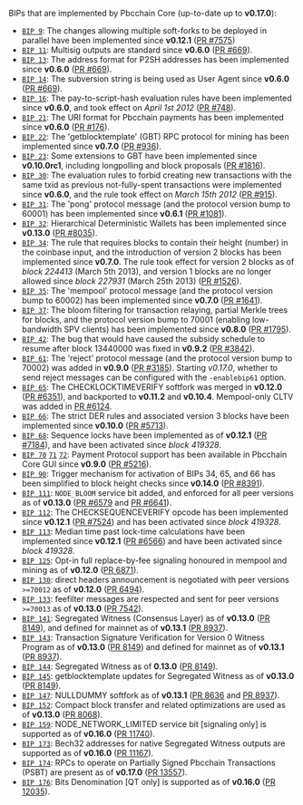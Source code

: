 BIPs that are implemented by Pbcchain Core (up-to-date up to **v0.17.0**):

* [`BIP 9`](https://github.com/pbcchain/bips/blob/master/bip-0009.mediawiki): The changes allowing multiple soft-forks to be deployed in parallel have been implemented since **v0.12.1**  ([PR #7575](https://github.com/pbcchain/pbcchain/pull/7575))
* [`BIP 11`](https://github.com/pbcchain/bips/blob/master/bip-0011.mediawiki): Multisig outputs are standard since **v0.6.0** ([PR #669](https://github.com/pbcchain/pbcchain/pull/669)).
* [`BIP 13`](https://github.com/pbcchain/bips/blob/master/bip-0013.mediawiki): The address format for P2SH addresses has been implemented since **v0.6.0** ([PR #669](https://github.com/pbcchain/pbcchain/pull/669)).
* [`BIP 14`](https://github.com/pbcchain/bips/blob/master/bip-0014.mediawiki): The subversion string is being used as User Agent since **v0.6.0** ([PR #669](https://github.com/pbcchain/pbcchain/pull/669)).
* [`BIP 16`](https://github.com/pbcchain/bips/blob/master/bip-0016.mediawiki): The pay-to-script-hash evaluation rules have been implemented since **v0.6.0**, and took effect on *April 1st 2012* ([PR #748](https://github.com/pbcchain/pbcchain/pull/748)).
* [`BIP 21`](https://github.com/pbcchain/bips/blob/master/bip-0021.mediawiki): The URI format for Pbcchain payments has been implemented since **v0.6.0** ([PR #176](https://github.com/pbcchain/pbcchain/pull/176)).
* [`BIP 22`](https://github.com/pbcchain/bips/blob/master/bip-0022.mediawiki): The 'getblocktemplate' (GBT) RPC protocol for mining has been implemented since **v0.7.0** ([PR #936](https://github.com/pbcchain/pbcchain/pull/936)).
* [`BIP 23`](https://github.com/pbcchain/bips/blob/master/bip-0023.mediawiki): Some extensions to GBT have been implemented since **v0.10.0rc1**, including longpolling and block proposals ([PR #1816](https://github.com/pbcchain/pbcchain/pull/1816)).
* [`BIP 30`](https://github.com/pbcchain/bips/blob/master/bip-0030.mediawiki): The evaluation rules to forbid creating new transactions with the same txid as previous not-fully-spent transactions were implemented since **v0.6.0**, and the rule took effect on *March 15th 2012* ([PR #915](https://github.com/pbcchain/pbcchain/pull/915)).
* [`BIP 31`](https://github.com/pbcchain/bips/blob/master/bip-0031.mediawiki): The 'pong' protocol message (and the protocol version bump to 60001) has been implemented since **v0.6.1** ([PR #1081](https://github.com/pbcchain/pbcchain/pull/1081)).
* [`BIP 32`](https://github.com/pbcchain/bips/blob/master/bip-0032.mediawiki): Hierarchical Deterministic Wallets has been implemented since **v0.13.0** ([PR #8035](https://github.com/pbcchain/pbcchain/pull/8035)).
* [`BIP 34`](https://github.com/pbcchain/bips/blob/master/bip-0034.mediawiki): The rule that requires blocks to contain their height (number) in the coinbase input, and the introduction of version 2 blocks has been implemented since **v0.7.0**. The rule took effect for version 2 blocks as of *block 224413* (March 5th 2013), and version 1 blocks are no longer allowed since *block 227931* (March 25th 2013) ([PR #1526](https://github.com/pbcchain/pbcchain/pull/1526)).
* [`BIP 35`](https://github.com/pbcchain/bips/blob/master/bip-0035.mediawiki): The 'mempool' protocol message (and the protocol version bump to 60002) has been implemented since **v0.7.0** ([PR #1641](https://github.com/pbcchain/pbcchain/pull/1641)).
* [`BIP 37`](https://github.com/pbcchain/bips/blob/master/bip-0037.mediawiki): The bloom filtering for transaction relaying, partial Merkle trees for blocks, and the protocol version bump to 70001 (enabling low-bandwidth SPV clients) has been implemented since **v0.8.0** ([PR #1795](https://github.com/pbcchain/pbcchain/pull/1795)).
* [`BIP 42`](https://github.com/pbcchain/bips/blob/master/bip-0042.mediawiki): The bug that would have caused the subsidy schedule to resume after block 13440000 was fixed in **v0.9.2** ([PR #3842](https://github.com/pbcchain/pbcchain/pull/3842)).
* [`BIP 61`](https://github.com/pbcchain/bips/blob/master/bip-0061.mediawiki): The 'reject' protocol message (and the protocol version bump to 70002) was added in **v0.9.0** ([PR #3185](https://github.com/pbcchain/pbcchain/pull/3185)). Starting *v0.17.0*, whether to send reject messages can be configured with the `-enablebip61` option.
* [`BIP 65`](https://github.com/pbcchain/bips/blob/master/bip-0065.mediawiki): The CHECKLOCKTIMEVERIFY softfork was merged in **v0.12.0** ([PR #6351](https://github.com/pbcchain/pbcchain/pull/6351)), and backported to **v0.11.2** and **v0.10.4**. Mempool-only CLTV was added in [PR #6124](https://github.com/pbcchain/pbcchain/pull/6124).
* [`BIP 66`](https://github.com/pbcchain/bips/blob/master/bip-0066.mediawiki): The strict DER rules and associated version 3 blocks have been implemented since **v0.10.0** ([PR #5713](https://github.com/pbcchain/pbcchain/pull/5713)).
* [`BIP 68`](https://github.com/pbcchain/bips/blob/master/bip-0068.mediawiki): Sequence locks have been implemented as of **v0.12.1**  ([PR #7184](https://github.com/pbcchain/pbcchain/pull/7184)), and have been activated since *block 419328*.
* [`BIP 70`](https://github.com/pbcchain/bips/blob/master/bip-0070.mediawiki) [`71`](https://github.com/pbcchain/bips/blob/master/bip-0071.mediawiki) [`72`](https://github.com/pbcchain/bips/blob/master/bip-0072.mediawiki): Payment Protocol support has been available in Pbcchain Core GUI since **v0.9.0** ([PR #5216](https://github.com/pbcchain/pbcchain/pull/5216)).
* [`BIP 90`](https://github.com/pbcchain/bips/blob/master/bip-0090.mediawiki): Trigger mechanism for activation of BIPs 34, 65, and 66 has been simplified to block height checks since **v0.14.0** ([PR #8391](https://github.com/pbcchain/pbcchain/pull/8391)).
* [`BIP 111`](https://github.com/pbcchain/bips/blob/master/bip-0111.mediawiki): `NODE_BLOOM` service bit added, and enforced for all peer versions as of **v0.13.0** ([PR #6579](https://github.com/pbcchain/pbcchain/pull/6579) and [PR #6641](https://github.com/pbcchain/pbcchain/pull/6641)).
* [`BIP 112`](https://github.com/pbcchain/bips/blob/master/bip-0112.mediawiki): The CHECKSEQUENCEVERIFY opcode has been implemented since **v0.12.1** ([PR #7524](https://github.com/pbcchain/pbcchain/pull/7524)) and has been activated since *block 419328*.
* [`BIP 113`](https://github.com/pbcchain/bips/blob/master/bip-0113.mediawiki): Median time past lock-time calculations have been implemented since **v0.12.1** ([PR #6566](https://github.com/pbcchain/pbcchain/pull/6566)) and have been activated since *block 419328*.
* [`BIP 125`](https://github.com/pbcchain/bips/blob/master/bip-0125.mediawiki): Opt-in full replace-by-fee signaling honoured in mempool and mining as of **v0.12.0** ([PR 6871](https://github.com/pbcchain/pbcchain/pull/6871)).
* [`BIP 130`](https://github.com/pbcchain/bips/blob/master/bip-0130.mediawiki): direct headers announcement is negotiated with peer versions `>=70012` as of **v0.12.0** ([PR 6494](https://github.com/pbcchain/pbcchain/pull/6494)).
* [`BIP 133`](https://github.com/pbcchain/bips/blob/master/bip-0133.mediawiki): feefilter messages are respected and sent for peer versions `>=70013` as of **v0.13.0** ([PR 7542](https://github.com/pbcchain/pbcchain/pull/7542)).
* [`BIP 141`](https://github.com/pbcchain/bips/blob/master/bip-0141.mediawiki): Segregated Witness (Consensus Layer) as of **v0.13.0** ([PR 8149](https://github.com/pbcchain/pbcchain/pull/8149)), and defined for mainnet as of **v0.13.1** ([PR 8937](https://github.com/pbcchain/pbcchain/pull/8937)).
* [`BIP 143`](https://github.com/pbcchain/bips/blob/master/bip-0143.mediawiki): Transaction Signature Verification for Version 0 Witness Program as of **v0.13.0** ([PR 8149](https://github.com/pbcchain/pbcchain/pull/8149)) and defined for mainnet as of **v0.13.1** ([PR 8937](https://github.com/pbcchain/pbcchain/pull/8937)).
* [`BIP 144`](https://github.com/pbcchain/bips/blob/master/bip-0144.mediawiki): Segregated Witness as of **0.13.0** ([PR 8149](https://github.com/pbcchain/pbcchain/pull/8149)).
* [`BIP 145`](https://github.com/pbcchain/bips/blob/master/bip-0145.mediawiki): getblocktemplate updates for Segregated Witness as of **v0.13.0** ([PR 8149](https://github.com/pbcchain/pbcchain/pull/8149)).
* [`BIP 147`](https://github.com/pbcchain/bips/blob/master/bip-0147.mediawiki): NULLDUMMY softfork as of **v0.13.1** ([PR 8636](https://github.com/pbcchain/pbcchain/pull/8636) and [PR 8937](https://github.com/pbcchain/pbcchain/pull/8937)).
* [`BIP 152`](https://github.com/pbcchain/bips/blob/master/bip-0152.mediawiki): Compact block transfer and related optimizations are used as of **v0.13.0** ([PR 8068](https://github.com/pbcchain/pbcchain/pull/8068)).
* [`BIP 159`](https://github.com/pbcchain/bips/blob/master/bip-0159.mediawiki): NODE_NETWORK_LIMITED service bit [signaling only] is supported as of **v0.16.0** ([PR 11740](https://github.com/pbcchain/pbcchain/pull/11740)).
* [`BIP 173`](https://github.com/pbcchain/bips/blob/master/bip-0173.mediawiki): Bech32 addresses for native Segregated Witness outputs are supported as of **v0.16.0** ([PR 11167](https://github.com/pbcchain/pbcchain/pull/11167)).
* [`BIP 174`](https://github.com/pbcchain/bips/blob/master/bip-0174.mediawiki): RPCs to operate on Partially Signed Pbcchain Transactions (PSBT) are present as of **v0.17.0** ([PR 13557](https://github.com/pbcchain/pbcchain/pull/13557)).
* [`BIP 176`](https://github.com/pbcchain/bips/blob/master/bip-0176.mediawiki): Bits Denomination [QT only] is supported as of **v0.16.0** ([PR 12035](https://github.com/pbcchain/pbcchain/pull/12035)).
